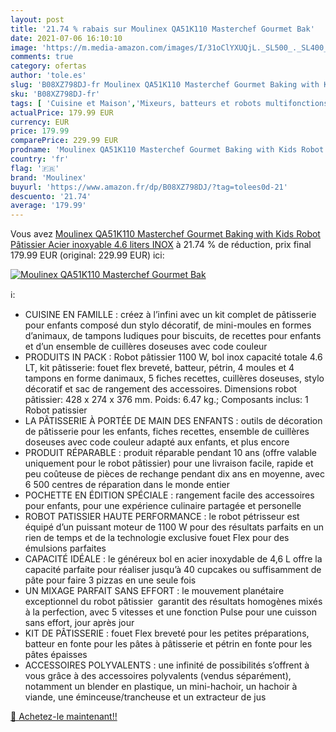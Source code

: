 ```yaml
---
layout: post
title: '21.74 % rabais sur Moulinex QA51K110 Masterchef Gourmet Bak'
date: 2021-07-06 16:10:10
image: 'https://m.media-amazon.com/images/I/31oClYXUQjL._SL500_._SL400_.jpg'
comments: true
category: ofertas
author: 'tole.es'
slug: 'B08XZ798DJ-fr Moulinex QA51K110 Masterchef Gourmet Baking with Kids...'
sku: 'B08XZ798DJ-fr'
tags: [ 'Cuisine et Maison','Mixeurs, batteurs et robots multifonctions','Petit électroménager','Pièces et accessoires pour petit électroménager','Robots multifonctions','Robots ménagers','moulinex', ]
actualPrice: 179.99 EUR
currency: EUR
price: 179.99
comparePrice: 229.99 EUR
prodname: 'Moulinex QA51K110 Masterchef Gourmet Baking with Kids Robot Pâtissier  Acier inoxyable  4.6 liters  INOX'
country: 'fr'
flag: '🇫🇷'
brand: 'Moulinex'
buyurl: 'https://www.amazon.fr/dp/B08XZ798DJ/?tag=tolees0d-21'
descuento: '21.74'
average: '179.99'
---
```


Vous avez [Moulinex QA51K110 Masterchef Gourmet Baking with Kids Robot Pâtissier  Acier inoxyable  4.6 liters  INOX](https://www.amazon.fr/dp/B08XZ798DJ/?tag=tolees0d-21)  à  21.74 % de réduction, prix final  179.99 EUR (original: 229.99 EUR) ici:

[![Moulinex QA51K110 Masterchef Gourmet Bak](https://m.media-amazon.com/images/I/31oClYXUQjL._SL500_._SL400_.jpg)](https://www.amazon.fr/dp/B08XZ798DJ/?tag=tolees0d-21)

ℹ️:

- CUISINE EN FAMILLE : créez à l’infini avec un kit complet de pâtisserie pour enfants composé dun stylo décoratif, de mini-moules en formes d’animaux, de tampons ludiques pour biscuits, de recettes pour enfants et d’un ensemble de cuillères doseuses avec code couleur
- PRODUITS IN PACK : Robot pâtissier 1100 W, bol inox capacité totale 4.6 LT, kit pâtisserie: fouet flex breveté, batteur, pétrin, 4 moules et 4 tampons en forme danimaux, 5 fiches recettes, cuillères doseuses, stylo décoratif et sac de rangement des accessoires. Dimensions robot pâtissier: 428 x 274 x 376 mm. Poids: 6.47 kg.; Composants inclus: 1 Robot patissier
- LA PÂTISSERIE À PORTÉE DE MAIN DES ENFANTS : outils de décoration de pâtisserie pour les enfants, fiches recettes, ensemble de cuillères doseuses avec code couleur adapté aux enfants, et plus encore
- PRODUIT RÉPARABLE : produit réparable pendant 10 ans (offre valable uniquement pour le robot pâtissier) pour une livraison facile, rapide et peu coûteuse de pièces de rechange pendant dix ans en moyenne, avec 6 500 centres de réparation dans le monde entier
- POCHETTE EN ÉDITION SPÉCIALE : rangement facile des accessoires pour enfants, pour une expérience culinaire partagée et personelle
- ROBOT PATISSIER HAUTE PERFORMANCE : le robot pétrisseur est équipé d’un puissant moteur de 1100 W pour des résultats parfaits en un rien de temps et de la technologie exclusive fouet Flex pour des émulsions parfaites
- CAPACITÉ IDÉALE : le généreux bol en acier inoxydable de 4,6 L offre la capacité parfaite pour réaliser jusqu’à 40 cupcakes ou suffisamment de pâte pour faire 3 pizzas en une seule fois
- UN MIXAGE PARFAIT SANS EFFORT : le mouvement planétaire exceptionnel du robot pâtissier  garantit des résultats homogènes mixés à la perfection, avec 5 vitesses et une fonction Pulse pour une cuisson sans effort, jour après jour
- KIT DE PÂTISSERIE : fouet Flex breveté pour les petites préparations, batteur en fonte pour les pâtes à pâtisserie et pétrin en fonte pour les pâtes épaisses
- ACCESSOIRES POLYVALENTS : une infinité de possibilités s’offrent à vous grâce à des accessoires polyvalents (vendus séparément), notamment un blender en plastique, un mini-hachoir, un hachoir à viande, une éminceuse/trancheuse et un extracteur de jus

[🛒 Achetez-le maintenant!!](https://www.amazon.fr/dp/B08XZ798DJ/?tag=tolees0d-21)
